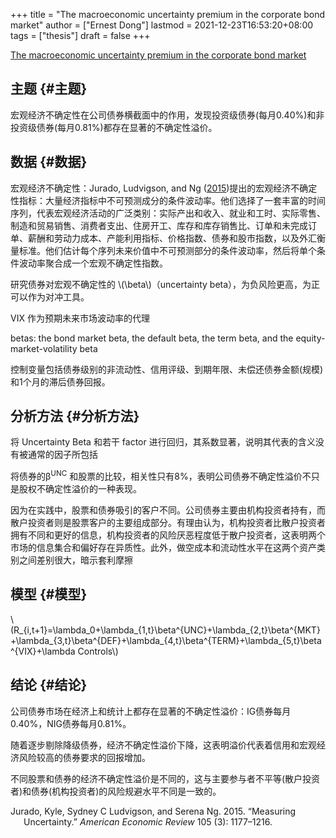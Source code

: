 +++
title = "The macroeconomic uncertainty premium in the corporate bond market"
author = ["Ernest Dong"]
lastmod = 2021-12-23T16:53:20+08:00
tags = ["thesis"]
draft = false
+++

[The macroeconomic uncertainty premium in the corporate bond market](https://www.cambridge.org/core/journals/journal-of-financial-and-quantitative-analysis/article/macroeconomic-uncertainty-premium-in-the-corporate-bond-market/AFE59386DA73CF237E36D168D090CD58)


## 主题 {#主题}

宏观经济不确定性在公司债券横截面中的作用，发现投资级债券(每月0.40%)和非投资级债券(每月0.81%)都存在显著的不确定性溢价。


## 数据 {#数据}

宏观经济不确定性：Jurado, Ludvigson, and Ng (<a href="#citeproc_bib_item_1">2015</a>)提出的宏观经济不确定性指标：大量经济指标中不可预测成分的条件波动率。他们选择了一套丰富的时间序列，代表宏观经济活动的广泛类别：实际产出和收入、就业和工时、实际零售、制造和贸易销售、消费者支出、住房开工、库存和库存销售比、订单和未完成订单、薪酬和劳动力成本、产能利用指标、价格指数、债券和股市指数，以及外汇衡量标准。他们估计每个序列未来价值中不可预测部分的条件波动率，然后将单个条件波动率聚合成一个宏观不确定性指数。

研究债券对宏观不确定性的 \\(\beta\\)（uncertainty beta），为负风险更高，为正可以作为对冲工具。

VIX 作为预期未来市场波动率的代理

betas: the bond market beta, the default beta, the term beta, and the equity-market-volatility beta

控制变量包括债券级别的非流动性、信用评级、到期年限、未偿还债券金额(规模)和1个月的滞后债券回报。


## 分析方法 {#分析方法}

将 Uncertainty Beta 和若干 factor 进行回归，其系数显著，说明其代表的含义没有被通常的因子所包括

将债券的&beta;<sup>UNC</sup> 和股票的比较，相关性只有8%，表明公司债券不确定性溢价不只是股权不确定性溢价的一种表现。

因为在实践中，股票和债券吸引的客户不同。公司债券主要由机构投资者持有，而散户投资者则是股票客户的主要组成部分。有理由认为，机构投资者比散户投资者拥有不同和更好的信息，机构投资者的风险厌恶程度低于散户投资者，这表明两个市场的信息集合和偏好存在异质性。此外，做空成本和流动性水平在这两个资产类别之间差别很大，暗示套利摩擦


## 模型 {#模型}

\\(R\_{i,t+1}=\lambda\_0+\lambda\_{1,t}\beta^{UNC}+\lambda\_{2,t}\beta^{MKT}+\lambda\_{3,t}\beta^{DEF}+\lambda\_{4,t}\beta^{TERM}+\lambda\_{5,t}\beta^{VIX}+\lambda Controls\\)


## 结论 {#结论}

公司债券市场在经济上和统计上都存在显著的不确定性溢价：IG债券每月0.40%，NIG债券每月0.81%。

随着逐步剔除降级债券，经济不确定性溢价下降，这表明溢价代表着信用和宏观经济风险较高的债券要求的回报增加。

不同股票和债券的经济不确定性溢价是不同的，这与主要参与者不平等(散户投资者)和债券(机构投资者)的风险规避水平不同是一致的。

<style>.csl-entry{text-indent: -1.5em; margin-left: 1.5em;}</style><div class="csl-bib-body">
  <div class="csl-entry"><a id="citeproc_bib_item_1"></a>Jurado, Kyle, Sydney C Ludvigson, and Serena Ng. 2015. “Measuring Uncertainty.” <i>American Economic Review</i> 105 (3): 1177–1216.</div>
</div>